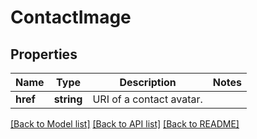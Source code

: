 # ContactImage

## Properties
Name | Type | Description | Notes
------------ | ------------- | ------------- | -------------
**href** | **string** | URI of a contact avatar. | 

[[Back to Model list]](../README.md#documentation-for-models) [[Back to API list]](../README.md#documentation-for-api-endpoints) [[Back to README]](../README.md)


